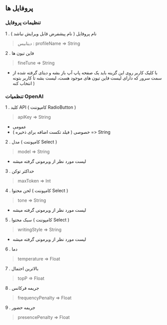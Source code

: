 ## پروفایل ها

### تنظیمات پروفایل

1 . نام پروفایل ( نام پیشفرض قابل ویرایش نباشد )
> دیتابیس : profileName => String

2 . فاین تیون ها
> fineTune => String
 - با کلیک کاربر روی این گزینه باید یک صفحه پاپ آپ باز بشه و دیتای گرفته شده از سمت سرور که دارای لیست فاین تیون های موجود هست، لیست بشه تا کاربر بتونه انتخاب کنه )

### تنظمیات OpenAI

1 . کلید API ( کامپوننت RadioButton )
> apiKey => String
- عمومی
- خصوصی ( فیلد تکست اضافه برای ذخیره ) => String

2 . مدل ( کامپوننت Select )
> model => String
  - لیست مورد نظر از ویرمونی گرفته میشه

3 . حداکثر توکن
> maxToken => Int

4 . لحن محتوا ( کامپوننت Select )
> tone => String
  - لیست مورد نظر از ویرمونی گرفته میشه

5 . سبک محتوا ( کامپوننت Select )
> writingStyle => String
  - لیست مورد نظر از ویرمونی گرفته میشه

6 . دما
> temperature => Float

7 . بالاترین احتمال
> topP => Float

8 . جریمه فرکانس
> frequencyPenalty => Float

9 . جریمه حضور
> presencePenalty => Float
